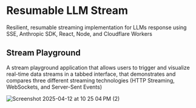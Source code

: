 # Resumable LLM Stream 

Resilient, resumable streaming implementation for LLMs response using SSE, Anthropic SDK, React, Node, and Cloudflare Workers


## Stream Playground 

A stream playground application that allows users to trigger and visualize real-time data streams in a tabbed interface, that demonstrates and compares three different streaming technologies (HTTP Streaming, WebSockets, and Server-Sent Events)


![Screenshot 2025-04-12 at 10 25 04 PM (2)](https://github.com/user-attachments/assets/32ddf560-c52c-4b93-9203-d9469c5f1f1e)
